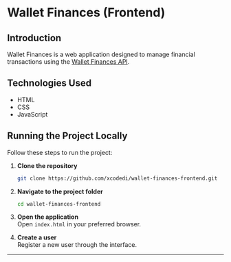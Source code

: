 # Wallet Finances (Frontend)

## Introduction

Wallet Finances is a web application designed to manage financial transactions using the [Wallet Finances API](https://github.com/xcodedi/wallet-finances-backend-api).

## Technologies Used

- HTML
- CSS
- JavaScript

## Running the Project Locally

Follow these steps to run the project:

1. **Clone the repository**

   ```bash
   git clone https://github.com/xcodedi/wallet-finances-frontend.git
   ```

2. **Navigate to the project folder**

   ```bash
   cd wallet-finances-frontend
   ```

3. **Open the application**  
   Open `index.html` in your preferred browser.

4. **Create a user**  
   Register a new user through the interface.

---
